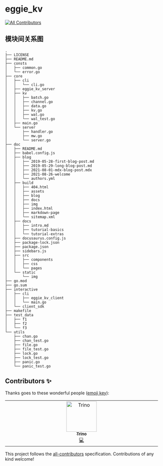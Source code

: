 # eggie_kv
<!-- ALL-CONTRIBUTORS-BADGE:START - Do not remove or modify this section -->
[![All Contributors](https://img.shields.io/badge/all_contributors-1-orange.svg?style=flat-square)](#contributors-)
<!-- ALL-CONTRIBUTORS-BADGE:END -->

## 模块间关系图
```text
.
├── LICENSE
├── README.md
├── consts
│   ├── common.go
│   └── error.go
├── core
│   ├── cli
│   │   └── cli.go
│   ├── eggie_kv_server
│   ├── kv
│   │   ├── batch.go
│   │   ├── channel.go
│   │   ├── data.go
│   │   ├── kv.go
│   │   ├── wal.go
│   │   └── wal_test.go
│   ├── main.go
│   └── server
│       ├── handler.go
│       ├── mw.go
│       └── server.go
├── doc
│   ├── README.md
│   ├── babel.config.js
│   ├── blog
│   │   ├── 2019-05-28-first-blog-post.md
│   │   ├── 2019-05-29-long-blog-post.md
│   │   ├── 2021-08-01-mdx-blog-post.mdx
│   │   ├── 2021-08-26-welcome
│   │   └── authors.yml
│   ├── build
│   │   ├── 404.html
│   │   ├── assets
│   │   ├── blog
│   │   ├── docs
│   │   ├── img
│   │   ├── index.html
│   │   ├── markdown-page
│   │   └── sitemap.xml
│   ├── docs
│   │   ├── intro.md
│   │   ├── tutorial-basics
│   │   └── tutorial-extras
│   ├── docusaurus.config.js
│   ├── package-lock.json
│   ├── package.json
│   ├── sidebars.js
│   ├── src
│   │   ├── components
│   │   ├── css
│   │   └── pages
│   └── static
│       └── img
├── go.mod
├── go.sum
├── interactive
│   ├── cli
│   │   ├── eggie_kv_client
│   │   └── main.go
│   └── client_sdk
├── makefile
├── test_data
│   ├── f1
│   ├── f2
│   └── f3
└── utils
    ├── chan.go
    ├── chan_test.go
    ├── file.go
    ├── file_test.go
    ├── lock.go
    ├── lock_test.go
    ├── panic.go
    └── panic_test.go

```


## Contributors ✨

Thanks goes to these wonderful people ([emoji key](https://allcontributors.org/docs/en/emoji-key)):

<!-- ALL-CONTRIBUTORS-LIST:START - Do not remove or modify this section -->
<!-- prettier-ignore-start -->
<!-- markdownlint-disable -->
<table>
  <tbody>
    <tr>
      <td align="center" valign="top" width="14.28%"><a href="https://trinoooo.github.io/"><img src="https://avatars.githubusercontent.com/u/101500554?v=4?s=100" width="100px;" alt="Trino"/><br /><sub><b>Trino</b></sub></a><br /><a href="https://github.com/Trinoooo/eggie_kv/commits?author=Trinoooo" title="Code">💻</a></td>
    </tr>
  </tbody>
</table>

<!-- markdownlint-restore -->
<!-- prettier-ignore-end -->

<!-- ALL-CONTRIBUTORS-LIST:END -->

This project follows the [all-contributors](https://github.com/all-contributors/all-contributors) specification. Contributions of any kind welcome!